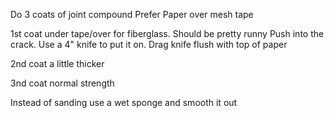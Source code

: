 
Do 3 coats of joint compound
Prefer Paper over mesh tape

1st coat under tape/over for fiberglass.  Should be pretty runny
  Push into the crack.  Use a 4" knife to put it on.
  Drag knife flush with top of paper

2nd coat a little thicker

3nd coat normal strength


Instead of sanding use a wet sponge and smooth it out


<!--stackedit_data:
eyJoaXN0b3J5IjpbMTQwMzY1OTIyMl19
-->